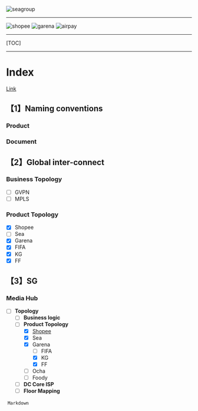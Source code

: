 

![seagroup](https://www.seagroup.com/img/logo-sea.b0d19f47.png) 

----
 ![shopee](https://www.seagroup.com/img/logo-shopee.1f9e8f94.png) ![garena](https://www.seagroup.com/img/logo-garena.f59a4150.png) ![airpay](https://www.seagroup.com/img/logo-airpay.37e35c7f.png)

-----

[TOC]

-----

# Index

[Link](https://drive.google.com/drive/folders/1lMXicqvV3r3E6dpNwoLafx8qr1s_TjOI)

## 【1】Naming conventions

### Product

### Document 

## 【2】Global inter-connect

### Business Topology
- [ ] GVPN
- [ ] MPLS
### Product Topology

- [x] Shopee 
- [ ] Sea
- [x]  Garena
- [x] FIFA
- [x] KG
- [x] FF

## 【3】SG
### Media Hub
   - [ ] **Topology**
      - [ ] **Business logic**
      - [ ] **Product Topology**
         - [x] [Shopee](www.baidu,com)
         - [x] Sea
         - [x] Garena
            - [ ] FIFA
            - [x] KG
            - [x] FF
         - [ ] Ocha
         - [ ] Foody
       - [ ] **DC Core ISP**
       - [ ] **Floor Mapping**

​     `Markdown`